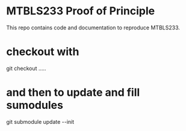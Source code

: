 # MTBLS233 Proof of Principle
This repo contains code and documentation to reproduce MTBLS233.

# checkout with
git checkout .....
# and then to update and fill sumodules
git submodule update --init
